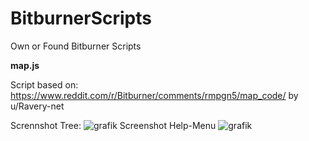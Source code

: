 # BitburnerScripts
Own or Found Bitburner Scripts

**map.js**

Script based on: https://www.reddit.com/r/Bitburner/comments/rmpgn5/map_code/ by u/Ravery-net

  Scrennshot Tree:
  ![grafik](https://user-images.githubusercontent.com/19817826/152440857-2abd9787-03f0-4ea7-8c3b-fa2699e94c3f.png)
  Screenshot Help-Menu
  ![grafik](https://user-images.githubusercontent.com/19817826/152441602-fd05815a-e7c8-4352-a887-8bd38071c4d6.png)

